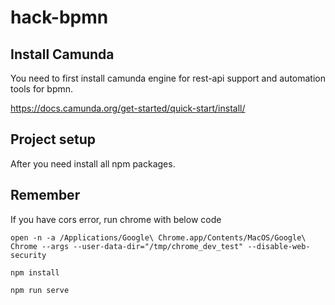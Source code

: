 # hack-bpmn

## Install Camunda
You need to first install camunda engine for rest-api support and automation tools for bpmn.

https://docs.camunda.org/get-started/quick-start/install/

## Project setup
After you need install all npm packages.
## Remember
If you have cors error, run chrome with below code
```
open -n -a /Applications/Google\ Chrome.app/Contents/MacOS/Google\ Chrome --args --user-data-dir="/tmp/chrome_dev_test" --disable-web-security
```
```
npm install
```
```
npm run serve
```
